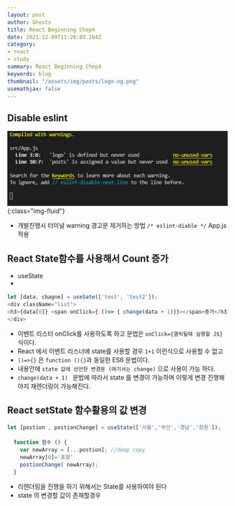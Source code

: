 ```yaml
---
layout: post
author: Ghosts
title: React Beginning Chep4
date: 2021-12-09T11:28:03.104Z
category:
- react
- study
summary: React Beginning Chep4
keywords: blog
thumbnail: "/assets/img/posts/logo-og.png"
usemathjax: false
---
```


## Disable eslint
![eslintDisable](/assets/img/posts/eslintdisable.png){:class="img-fluid"}
        
  - 개발진행시 터미널 warning 경고문 제거하는 방법
 ``` /* eslint-diable */ ``` App.js 적용
  

## React State함수를 사용해서 Count 증가 
 - useState 
 - 
~~~javascript
let [data, chagne] = useSate(['test', 'test2']);
<div className="list">
<h3>{data[0]} <span onClick={ ()=> { change(data + 1)}}></span>증가</h3>
</div>
~~~

-  이벤트 리스터 onClick를 사용하도록 하고 문법은 ```onClick={클릭될때 실행할 JS}``` 식이다. 
-  React 에서 이벤트 리스너에 state를 사용할 경우 ```1+1``` 이런식으로 사용할 수 없고 
-  ```()=>{}``` 은 ```function (){}```과 동일한 ES6 문법이다. 
-  내용안에 ```state 값에 선언한 변경문 (여기서는 change)``` 으로 사용이 가능 하다. 
-  ```change(data + 1) ``` 문법에 따라서 state 를 변경이 가능하며 이렇게 변경 진행해야지 재렌더링이 가능해진다. 

## React setState 함수활용의 값 변경 
~~~javascript 
let [postion , postionChange] = useState(['서울','부산','경남','창원']); 

  function 함수 () {
    var newArray = [...postion]; //deep copy 
    newArray[0]='포항'
    postionChange( newArray);
  }
~~~

- 리렌더링을 진행을 하기 위해서는 State를 사용하여야 된다
- state 의 변경할 값이 존재할경우 